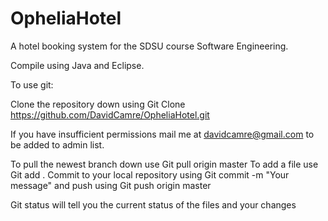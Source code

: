 OpheliaHotel
============

A hotel booking system for the SDSU course Software Engineering.

Compile using Java and Eclipse.

To use git:

Clone the repository down using Git Clone https://github.com/DavidCamre/OpheliaHotel.git 

If you have insufficient permissions mail me at davidcamre@gmail.com to be added to admin list.

To pull the newest branch down use Git pull origin master
To add a file use Git add .
Commit to your local repository using Git commit -m "Your message"
and push using Git push origin master

Git status will tell you the current status of the files and your changes
